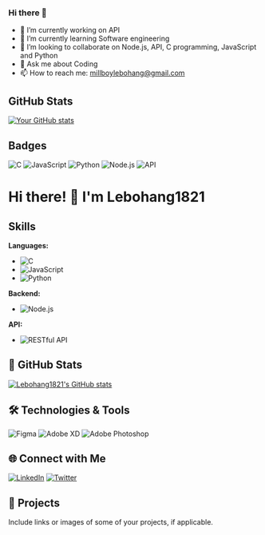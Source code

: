 ### Hi there 👋

- 🔭 I’m currently working on API
- 🌱 I’m currently learning Software engineering
- 👯 I’m looking to collaborate on Node.js, API, C programming, JavaScript and Python
- 💬 Ask me about Coding
- 📫 How to reach me: millboylebohang@gmail.com



## GitHub Stats

[![Your GitHub stats](https://github-readme-stats.vercel.app/api?username=Lebohang1821&show_icons=true&theme=radical)](https://github.com/Lebohang1821/Lebohang1821)

## Badges

![C](https://img.shields.io/badge/Language-C-blue)
![JavaScript](https://img.shields.io/badge/Language-JavaScript-yellow)
![Python](https://img.shields.io/badge/Language-Python-green)
![Node.js](https://img.shields.io/badge/Backend-Node.js-brightgreen)
![API](https://img.shields.io/badge/API-RESTful-orange)


# Hi there! 👋 I'm Lebohang1821

## Skills

**Languages:**
- ![C](https://img.shields.io/badge/Language-C-blue)
- ![JavaScript](https://img.shields.io/badge/Language-JavaScript-yellow)
- ![Python](https://img.shields.io/badge/Language-Python-green)

**Backend:**
- ![Node.js](https://img.shields.io/badge/Backend-Node.js-brightgreen)

**API:**
- ![RESTful API](https://img.shields.io/badge/API-RESTful-orange)

## 🚀 GitHub Stats

[![Lebohang1821's GitHub stats](https://github-readme-stats.vercel.app/api?username=Lebohang1821&show_icons=true&theme=radical)](https://github.com/Lebohang1821/Lebohang1821)

## 🛠️ Technologies & Tools

![Figma](https://img.shields.io/badge/Design-Figma-brightgreen)
![Adobe XD](https://img.shields.io/badge/Design-Adobe%20XD-blue)
![Adobe Photoshop](https://img.shields.io/badge/Design-Adobe%20Photoshop-orange)

## 🌐 Connect with Me

[![LinkedIn](https://img.shields.io/badge/LinkedIn-Connect-blue)](https://www.linkedin.com/in/lebohang1821/)
[![Twitter](https://img.shields.io/badge/Twitter-Follow-blue)](https://twitter.com/Lebohang1821)

## 🚀 Projects

Include links or images of some of your projects, if applicable.





